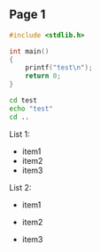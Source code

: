 Page 1
------

```c++
#include <stdlib.h>

int main()
{
    printf("test\n");
    return 0;
}
```

```bash
cd test
echo "test"
cd ..
```

List 1:
- item1
- item2
- item3

List 2:

* item1

* item2

* item3

